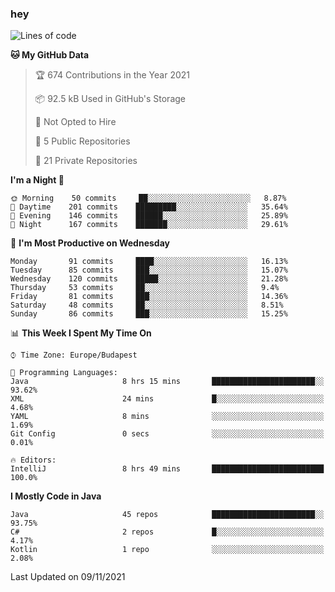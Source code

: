 ### hey

<!--START_SECTION:waka-->
![Lines of code](https://img.shields.io/badge/From%20Hello%20World%20I%27ve%20Written-466296%20lines%20of%20code-blue)

**🐱 My GitHub Data** 

> 🏆 674 Contributions in the Year 2021
 > 
> 📦 92.5 kB Used in GitHub's Storage 
 > 
> 🚫 Not Opted to Hire
 > 
> 📜 5 Public Repositories 
 > 
> 🔑 21 Private Repositories  
 > 
**I'm a Night 🦉** 

```text
🌞 Morning    50 commits     ██░░░░░░░░░░░░░░░░░░░░░░░   8.87% 
🌆 Daytime    201 commits    █████████░░░░░░░░░░░░░░░░   35.64% 
🌃 Evening    146 commits    ██████░░░░░░░░░░░░░░░░░░░   25.89% 
🌙 Night      167 commits    ███████░░░░░░░░░░░░░░░░░░   29.61%

```
📅 **I'm Most Productive on Wednesday** 

```text
Monday       91 commits     ████░░░░░░░░░░░░░░░░░░░░░   16.13% 
Tuesday      85 commits     ███░░░░░░░░░░░░░░░░░░░░░░   15.07% 
Wednesday    120 commits    █████░░░░░░░░░░░░░░░░░░░░   21.28% 
Thursday     53 commits     ██░░░░░░░░░░░░░░░░░░░░░░░   9.4% 
Friday       81 commits     ███░░░░░░░░░░░░░░░░░░░░░░   14.36% 
Saturday     48 commits     ██░░░░░░░░░░░░░░░░░░░░░░░   8.51% 
Sunday       86 commits     ███░░░░░░░░░░░░░░░░░░░░░░   15.25%

```


📊 **This Week I Spent My Time On** 

```text
⌚︎ Time Zone: Europe/Budapest

💬 Programming Languages: 
Java                     8 hrs 15 mins       ███████████████████████░░   93.62% 
XML                      24 mins             █░░░░░░░░░░░░░░░░░░░░░░░░   4.68% 
YAML                     8 mins              ░░░░░░░░░░░░░░░░░░░░░░░░░   1.69% 
Git Config               0 secs              ░░░░░░░░░░░░░░░░░░░░░░░░░   0.01%

🔥 Editors: 
IntelliJ                 8 hrs 49 mins       █████████████████████████   100.0%

```

**I Mostly Code in Java** 

```text
Java                     45 repos            ███████████████████████░░   93.75% 
C#                       2 repos             █░░░░░░░░░░░░░░░░░░░░░░░░   4.17% 
Kotlin                   1 repo              ░░░░░░░░░░░░░░░░░░░░░░░░░   2.08%

```



 Last Updated on 09/11/2021
<!--END_SECTION:waka-->
